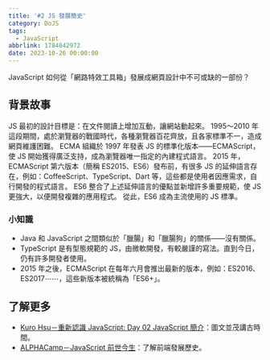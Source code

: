 ```yaml
---
title: '#2 JS 發展簡史'
category: DoJS
tags:
  - JavaScript
abbrlink: 1784042972
date: 2023-10-26 00:00:00
---
```

JavaScript 如何從「網路特效工具箱」發展成網頁設計中不可或缺的一部份？
<!-- more -->
## 背景故事
JS 最初的設計目標是：在文件閱讀上增加互動，讓網站動起來。
1995～2010 年這段期間，處於瀏覽器的戰國時代，各種瀏覽器百花齊放，且各家標準不一，造成網頁維護困難。
ECMA 組織於 1997 年發表 JS 的標準化版本——ECMAScript，使 JS 開始獲得廣泛支持，成為瀏覽器唯一指定的內建程式語言。
2015 年，ECMAScript 第六版本（簡稱 ES2015、ES6）發布前，有很多 JS 的延伸語言存在，例如：CoffeeScript、TypeScript、Dart 等，這些都是使用者因應需求，自行開發的程式語言。
ES6 整合了上述延伸語言的優點並新增許多重要規範，使 JS 更強大，以便開發複雜的應用程式。
從此，ES6 成為主流使用的 JS 標準。
### 小知識
- Java 和 JavaScript 之間類似於「臘腸」和「臘腸狗」的關係——沒有關係。
- TypeScript 是有型態規範的 JS，由微軟開發，有較嚴謹的寫法。直到今日，仍有許多開發者使用。
- 2015 年之後，ECMAScript 在每年六月會推出最新的版本，例如：ES2016、ES2017⋯⋯，這些新版本被統稱為「ES6+」。
## 了解更多
- [Kuro Hsu－重新認識 JavaScript: Day 02 JavaScript 簡介](https://ithelp.ithome.com.tw/articles/10190685)：圖文並茂講古時間。
- [ALPHACamp－JavaScript 前世今生](https://vimeo.com/368713918)：了解前端發展歷史。